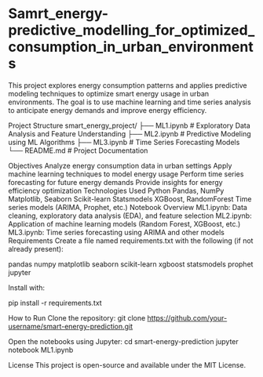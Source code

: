 # Samrt_energy-predictive_modelling_for_optimized_consumption_in_urban_environments
This project explores energy consumption patterns and applies predictive modeling techniques to optimize smart energy usage in urban environments. The goal is to use machine learning and time series analysis to anticipate energy demands and improve energy efficiency.

Project Structure
smart_energy_project/ ├── ML1.ipynb # Exploratory Data Analysis and Feature Understanding ├── ML2.ipynb # Predictive Modeling using ML Algorithms ├── ML3.ipynb # Time Series Forecasting Models └── README.md # Project Documentation

Objectives
Analyze energy consumption data in urban settings
Apply machine learning techniques to model energy usage
Perform time series forecasting for future energy demands
Provide insights for energy efficiency optimization
Technologies Used
Python
Pandas, NumPy
Matplotlib, Seaborn
Scikit-learn
Statsmodels
XGBoost, RandomForest
Time series models (ARIMA, Prophet, etc.)
Notebook Overview
ML1.ipynb: Data cleaning, exploratory data analysis (EDA), and feature selection
ML2.ipynb: Application of machine learning models (Random Forest, XGBoost, etc.)
ML3.ipynb: Time series forecasting using ARIMA and other models
Requirements
Create a file named requirements.txt with the following (if not already present):

pandas numpy matplotlib seaborn scikit-learn xgboost statsmodels prophet jupyter

Install with:

pip install -r requirements.txt

How to Run
Clone the repository:
git clone https://github.com/your-username/smart-energy-prediction.git

Open the notebooks using Jupyter:
cd smart-energy-prediction jupyter notebook ML1.ipynb

License
This project is open-source and available under the MIT License.
